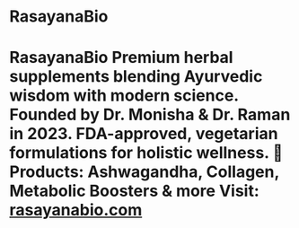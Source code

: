# RasayanaBio
# RasayanaBio  Premium herbal supplements blending Ayurvedic wisdom with modern science. Founded by Dr. Monisha &amp; Dr. Raman in 2023. FDA-approved, vegetarian formulations for holistic wellness.  🌿 Products: Ashwagandha, Collagen, Metabolic Boosters &amp; more  Visit: [rasayanabio.com](https://rasayanabio.com)

